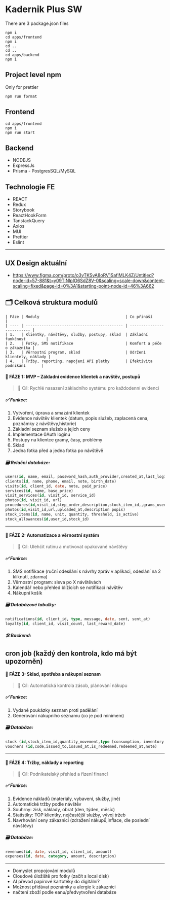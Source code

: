 # Kadernik Plus SW

There are 3 package.json files

```
npm i
cd apps/frontend
npm i
cd ..
cd ..
cd apps/backend
npm i
```

## Project level npm

Only for prettier

```
npm run format
```

## Frontend

```
cd apps/frontend
npm i
npm run start
```

## Backend
- NODEJS
- ExpressJs
- Prisma - PostgresSQL/MySQL

## Technologie FE
- REACT
- Redux
- Storybook
- ReactHookForm
- TanstackQuery
- Axios
- MUI
- Prettier
- Eslint

---

## UX Design aktuální
- https://www.figma.com/proto/o3vTKSvA8oRV1SaflMLK4Z/Untitled?node-id=57-881&t=y09TiNlpIO6SdZ8V-0&scaling=scale-down&content-scaling=fixed&page-id=0%3A1&starting-point-node-id=46%3A662

##  🗂️ Celková struktura modulů

```
| Fáze | Moduly                                      | Co přináší                 |
| ---- | ------------------------------------------- | -------------------------- |
| 1.   | Klientky, návštěvy, služby, postupy, sklad  | Základní funkčnost         |
| 2.   | Fotky, SMS notifikace                       | Komfort a péče o zákazníka |
| 3.   | Věrnostní program, sklad                    | Udržení klientely, náklady |
| 4.   | Tržby, reporting, napojení API platby       | Efektivita podnikání       |
```

#### 🔹 FÁZE 1: MVP – Základní evidence klientek a návštěv, postupů
> 🎯 Cíl: Rychlé nasazení základního systému pro každodenní evidenci

##### ✅ Funkce:
1. Vytvoření, úprava a smazání klientek
2. Evidence návštěv klientek (datum, popis služeb, zaplacená cena, poznámky z návštěvy,historie)
3. Základní seznam služeb a jejich ceny
5. Implementace 0Auth loginu
6. Postupy na klientce gramy, časy, problémy
7. Sklad
8. Jedna fotka před a jedna fotka po návštěvě

##### 🗃️ Relační databáze:
```sql
users(id, name, email, password_hash,auth_provider,created_at,last_login)
clients(id, name, phone, email, note, birth_date)
visits(id, client_id, date, note, paid_price)
services(id, name, base_price)
visit_services(id, visit_id, service_id)
photos(id, visit_id, url)
procedures(id,visit_id,step_order,description,stock_item_id,,grams_used,time_minutes,issue,created_at)
photos(id,visit_id,url,uploaded_at,description popis)
stock_items(id, name, unit, quantity, threshold, is_active)
stock_allowances(id,user_id,stock_id)
```


---
#### 🔹 FÁZE 2: Automatizace a věrnostní systém
> 🎯 Cíl: Ulehčit rutinu a motivovat opakované návštěvy

##### ✅ Funkce:
1. SMS notifikace (ruční odesílání s návrhy zpráv v aplikaci, odeslání na 2 kliknutí, zdarma)
2. Věrnostní program: sleva po X návštěvách
3. Kalendář nebo přehled blížících se notifikací návštěv
4. Nákupní košík

##### 🗃️ Databázové tabulky:
```sql
notifications(id, client_id, type, message, date, sent, sent_at)
loyalty(id, client_id, visit_count, last_reward_date)

```

##### 🛠️ Backend:
cron job (každý den kontrola, kdo má být upozorněn)
---
#### 🔹 FÁZE 3: Sklad, spotřeba a nákupní seznam
> 🎯 Cíl: Automatická kontrola zásob, plánování nákupu

##### ✅ Funkce:

1. Vydané poukázky seznam proti padělání
2. Generování nákupního seznamu (co je pod minimem)


##### 🗃️ Databáze:
```sql
stock (id,stock_item_id,quantity_movement,type [consumption, inventory diff],created_at,added_by)
vouchers (id,code,issued_to,issued_at,is_redeemed,redeemed_at,note)
```
---
#### 🔹 FÁZE 4: Tržby, náklady a reporting
> 🎯 Cíl: Podnikatelský přehled a řízení financí

##### ✅ Funkce:
1. Evidence nákladů (materiály, vybavení, služby, jiné)
2. Automatické tržby podle návštěv
3. Souhrny: zisk, náklady, obrat (den, týden, měsíc)
4. Statistiky: TOP klientky, nejčastější služby, vývoj tržeb
5. Navrhování ceny zákaznici (zdražení nákupů,inflace, dle poslední návštěvy)

##### 🗃️ Databáze:
```sql
revenues(id, date, visit_id, client_id, amount)
expenses(id, date, category, amount, description)
```
---
- Domyslet propojování modulů
- Cloudové úložiště pro fotky (začít s local disk)
- AI převod papírové kartotéky do digitální?
- Možnost přidávat poznámky a alergie k zákaznici
- načtení zboží podle eanu/předvytvoření databáze
